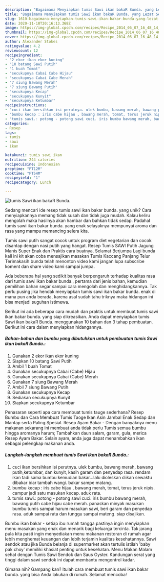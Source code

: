 ```yaml
---
description: "Bagaimana Menyiapkan tumis Sawi ikan bakaR Bunda. yang Lezat Sekali"
title: "Bagaimana Menyiapkan tumis Sawi ikan bakaR Bunda. yang Lezat Sekali"
slug: 1610-bagaimana-menyiapkan-tumis-sawi-ikan-bakar-bunda-yang-lezat-sekali
date: 2020-11-10T20:16:13.368Z
image: https://img-global.cpcdn.com/recipes/Recipe_2014_06_07_16_48_14_254_fff313_original_20140101_082843/751x532cq70/tumis-sawi-ikan-bakar-bunda-foto-resep-utama.jpg
thumbnail: https://img-global.cpcdn.com/recipes/Recipe_2014_06_07_16_48_14_254_fff313_original_20140101_082843/751x532cq70/tumis-sawi-ikan-bakar-bunda-foto-resep-utama.jpg
cover: https://img-global.cpcdn.com/recipes/Recipe_2014_06_07_16_48_14_254_fff313_original_20140101_082843/751x532cq70/tumis-sawi-ikan-bakar-bunda-foto-resep-utama.jpg
author: Alexander Stokes
ratingvalue: 4.2
reviewcount: 12
recipeingredient:
- "2 ekor ikan ekor kuning"
- "10 batang Sawi Putih"
- "1 buah Tomat"
- "secukupnya Cabai Cabe Hijau"
- "secukupnya Cabai Cabe Merah"
- "7 siung Bawang Merah"
- "7 siung Bawang Putih"
- "secukupnya Kecap"
- "secukupnya Kunyit"
- "secukupnya Ketumbar"
recipeinstructions:
- "cuci ikan bersihkan isi perutnya. ulek bumbu, bawang merah, bawang putih,ketumbar, dan kunyit, kasih garam dan penyedap rasa. rendam ikan tadi sama bumbu kemudian bakar...lalu dioleskan diikan sewaktu dibakar biar tambah wangi. bakar sampe matang."
- "bumbu kecap : iris cabe hijau , bawang merah, tomat, terus jeruk nipis. campur jadi satu masukan kecap. aduk rata."
- "tumis sawi.: potong - potong sawi cuci. iris bumbu bawang merah, bawang putih cabe hijau cabe merah. panaskan minyak masukan bumbu tumis sampai harum masukan sawi, beri garam dan penyedap rasa. aduk sampai rata dan tunggu sampai mateng. siap disajikan."
categories:
- Resep
tags:
- tumis
- sawi
- ikan

katakunci: tumis sawi ikan 
nutrition: 244 calories
recipecuisine: Indonesian
preptime: "PT12M"
cooktime: "PT54M"
recipeyield: "1"
recipecategory: Lunch

---
```



![tumis Sawi ikan bakaR Bunda.](https://img-global.cpcdn.com/recipes/Recipe_2014_06_07_16_48_14_254_fff313_original_20140101_082843/751x532cq70/tumis-sawi-ikan-bakar-bunda-foto-resep-utama.jpg)

Sedang mencari ide resep tumis sawi ikan bakar bunda. yang unik? Cara menyiapkannya memang tidak susah dan tidak juga mudah. Kalau keliru mengolah maka hasilnya akan hambar dan bahkan tidak sedap. Padahal tumis sawi ikan bakar bunda. yang enak selayaknya mempunyai aroma dan rasa yang mampu memancing selera kita.

Tumis sawi putih sangat cocok untuk program diet vegetarian dan cocok disantap dengan nasi putih yang hangat. Resep Tumis SAWI Putih Jagung Manis Super Enak dan Praktis cara buatnya. Selamat Berjumpa Lagi bunda kali ini kit akan coba mensajikan masakan Tumis Kaccang Panjang Telur Terimakasih bunda telah menonton video kami jangan lupa subscribe koment dan share video kami sampai jumpa.

Ada beberapa hal yang sedikit banyak berpengaruh terhadap kualitas rasa dari tumis sawi ikan bakar bunda., pertama dari jenis bahan, kemudian pemilihan bahan segar sampai cara mengolah dan menghidangkannya. Tak perlu pusing jika hendak menyiapkan tumis sawi ikan bakar bunda. enak di mana pun anda berada, karena asal sudah tahu triknya maka hidangan ini bisa menjadi suguhan istimewa.


Berikut ini ada beberapa cara mudah dan praktis untuk membuat tumis sawi ikan bakar bunda. yang siap dikreasikan. Anda dapat menyiapkan tumis Sawi ikan bakaR Bunda. menggunakan 10 bahan dan 3 tahap pembuatan. Berikut ini cara dalam menyiapkan hidangannya.

<!--inarticleads1-->

##### Bahan-bahan dan bumbu yang dibutuhkan untuk pembuatan tumis Sawi ikan bakaR Bunda.:

1. Gunakan 2 ekor ikan ekor kuning
1. Siapkan 10 batang Sawi Putih
1. Ambil 1 buah Tomat
1. Gunakan secukupnya Cabai (Cabe) Hijau
1. Gunakan secukupnya Cabai (Cabe) Merah
1. Gunakan 7 siung Bawang Merah
1. Ambil 7 siung Bawang Putih
1. Gunakan secukupnya Kecap
1. Sediakan secukupnya Kunyit
1. Siapkan secukupnya Ketumbar


Penasaran seperti apa cara membuat tumis tauge sederhana? Resep Bumbu dan Cara Membuat Tumis Taoge Ikan Asin Jambal Enak Sedap dan Mantap serta Paling Spesial. Resep Ayam Bakar - Dengan banyaknya menu makanan sekarang ini membuat anda tidak perlu Tumis semua bumbu hingga aromanya harum; Tambahkan daun salam, garam, gula, merica Resep Ayam Bakar. Selain ayam, anda juga dapat menambahkan ikan sebagai pelengkap makanan anda. 

<!--inarticleads2-->

##### Langkah-langkah membuat tumis Sawi ikan bakaR Bunda.:

1. cuci ikan bersihkan isi perutnya. ulek bumbu, bawang merah, bawang putih,ketumbar, dan kunyit, kasih garam dan penyedap rasa. rendam ikan tadi sama bumbu kemudian bakar...lalu dioleskan diikan sewaktu dibakar biar tambah wangi. bakar sampe matang.
1. bumbu kecap : iris cabe hijau , bawang merah, tomat, terus jeruk nipis. campur jadi satu masukan kecap. aduk rata.
1. tumis sawi.: potong - potong sawi cuci. iris bumbu bawang merah, bawang putih cabe hijau cabe merah. panaskan minyak masukan bumbu tumis sampai harum masukan sawi, beri garam dan penyedap rasa. aduk sampai rata dan tunggu sampai mateng. siap disajikan.


Bumbu ikan bakar - setiap ibu rumah tangga pastinya ingin menyiapkan menu masakan yang enak dan menarik bagi keluarga tercinta. Tak jarang pula kita pasti ingin menyediakan menu makanan restoran di rumah agar lebih menghemat keuangan dan lebih terjamin kualitas kesehatannya. Sawi sendok atau jika Bunda belanja di supermarket akan tertulis istilah &#39;baby pak choy&#39; memiliki khasiat penting untuk kesehatan. Menu Makan Malam sehat dengan Tumis Sawi Sendok dan Saus Oyster. Kandungan serat yang tinggi dalam sawi sendok ini dapat membantu mengontrol kadar. 

Gimana nih? Gampang kan? Itulah cara membuat tumis sawi ikan bakar bunda. yang bisa Anda lakukan di rumah. Selamat mencoba!
